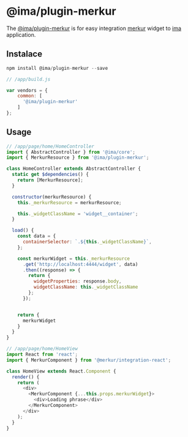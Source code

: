 # @ima/plugin-merkur

The [@ima/plugin-merkur](https://gitlab.seznam.net/IMA.js/ima-plugins/tree/master/packages/plugin-merkur) is for easy integration [merkur](https://merkur.js.org/) widget to [ima](https://imajs.io) application.

## Instalace

```javascript
npm install @ima/plugin-merkur --save
```

```javascript
// /app/build.js

var vendors = {
    common: [
      '@ima/plugin-merkur'
    ]
};
```

## Usage

```javascript
// /app/page/home/HomeController
import { AbstractController } from '@ima/core';
import { MerkurResource } from '@ima/plugin-merkur';

class HomeController extends AbstractController {
  static get $dependencies() {
    return [MerkurResource];
  }

  constructor(merkurResource) {
    this._merkurResource = merkurResource;

    this._widgetClassName = 'widget__container';
  }

  load() {
    const data = {
      containerSelector: `.${this._widgetClassName}`,
    };

    const merkurWidget = this._merkurResource
      .get('http://localhost:4444/widget', data)
      .then((response) => {
        return {
          widgetProperties: response.body,
          widgetClassName: this._widgetClassName
        };
      });


    return {
      merkurWidget
    }
  }
}

// /app/page/home/HomeView
import React from 'react';
import { MerkurComponent } from '@merkur/integration-react';

class HomeView extends React.Component {
  render() {
    return (
      <div>
        <MerkurComponent {...this.props.merkurWidget}>
          <div>Loading phrase</div>
        </MerkurComponent>
      </div>
    );
  }
}

```
